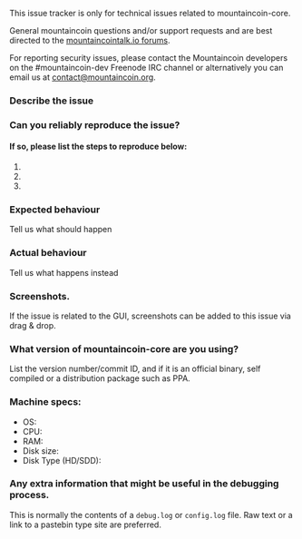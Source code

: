 <!--- Remove sections that do not apply -->

This issue tracker is only for technical issues related to mountaincoin-core.

General mountaincoin questions and/or support requests and are best directed to the [mountaincointalk.io forums](https://mountaincointalk.io/).

For reporting security issues, please contact the Mountaincoin developers on the #mountaincoin-dev Freenode IRC channel or alternatively you can email us at contact@mountaincoin.org.

### Describe the issue

### Can you reliably reproduce the issue?
#### If so, please list the steps to reproduce below:
1.
2.
3.

### Expected behaviour
Tell us what should happen

### Actual behaviour
Tell us what happens instead

### Screenshots.
If the issue is related to the GUI, screenshots can be added to this issue via drag & drop.

### What version of mountaincoin-core are you using?
List the version number/commit ID, and if it is an official binary, self compiled or a distribution package such as PPA.

### Machine specs:
- OS:
- CPU:
- RAM:
- Disk size:
- Disk Type (HD/SDD):

### Any extra information that might be useful in the debugging process.
This is normally the contents of a `debug.log` or `config.log` file. Raw text or a link to a pastebin type site are preferred.
